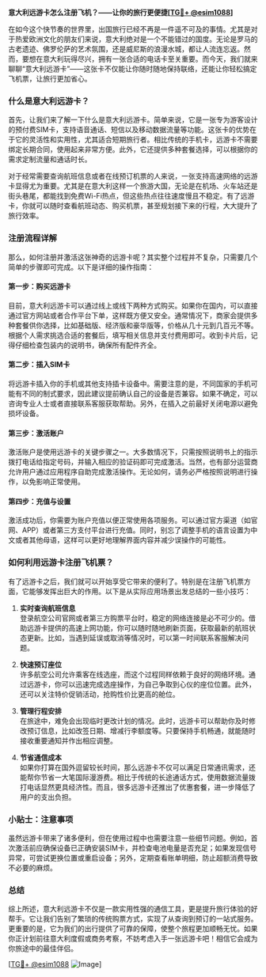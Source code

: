 **意大利远游卡怎么注册飞机？——让你的旅行更便捷[[TG💪+ @esim1088](https://t.me/s/esim1088)]**

在如今这个快节奏的世界里，出国旅行已经不再是一件遥不可及的事情。尤其是对于热爱欧洲文化的朋友们来说，意大利绝对是一个不能错过的国度。无论是罗马的古老遗迹、佛罗伦萨的艺术氛围，还是威尼斯的浪漫水城，都让人流连忘返。然而，要想在意大利玩得尽兴，拥有一张合适的电话卡至关重要。而今天，我们就来聊聊“意大利远游卡”——这张卡不仅能让你随时随地保持联络，还能让你轻松搞定飞机票，让旅行更加省心。

### 什么是意大利远游卡？

首先，让我们来了解一下什么是意大利远游卡。简单来说，它是一张专为游客设计的预付费SIM卡，支持语音通话、短信以及移动数据流量等功能。这张卡的优势在于它的灵活性和实用性，尤其适合短期旅行者。相比传统的手机卡，远游卡不需要绑定长期合同，使用起来非常方便。此外，它还提供多种套餐选择，可以根据你的需求定制流量和通话时长。

对于经常需要查询航班信息或者在线预订机票的人来说，一张支持高速网络的远游卡显得尤为重要。尤其是在意大利这样一个旅游大国，无论是在机场、火车站还是街头巷尾，都能找到免费Wi-Fi热点，但这些热点往往速度慢且不稳定。有了远游卡，你就可以随时查看航班动态、购买机票，甚至规划接下来的行程，大大提升了旅行效率。

### 注册流程详解

那么，如何注册并激活这张神奇的远游卡呢？其实整个过程并不复杂，只需要几个简单的步骤即可完成。以下是详细的操作指南：

#### 第一步：购买远游卡

目前，意大利远游卡可以通过线上或线下两种方式购买。如果你在国内，可以直接通过官方网站或者合作平台下单，这样既方便又安全。通常情况下，商家会提供多种套餐供你选择，比如基础版、经济版和豪华版等，价格从几十元到几百元不等。根据个人需求挑选合适的套餐后，填写相关信息并支付费用即可。收到卡片后，记得仔细检查包装内的说明书，确保所有配件齐全。

#### 第二步：插入SIM卡

将远游卡插入你的手机或其他支持插卡设备中。需要注意的是，不同国家的手机可能有不同的制式要求，因此建议提前确认自己的设备是否兼容。如果不确定，可以咨询专业人士或者直接联系客服获取帮助。另外，在插入之前最好关闭电源以避免损坏设备。

#### 第三步：激活账户

激活账户是使用远游卡的关键步骤之一。大多数情况下，只需按照说明书上的指示拨打电话给指定号码，并输入相应的验证码即可完成激活。当然，也有部分运营商允许用户通过应用程序自助完成激活操作。无论如何，请务必严格按照说明进行操作，以免影响正常使用。

#### 第四步：充值与设置

激活成功后，你需要为账户充值以便正常使用各项服务。可以通过官方渠道（如官网、APP）或者第三方支付平台进行充值。同时，别忘了调整手机的语言设置为中文或者其他母语，这样可以更好地理解界面内容并减少误操作的可能性。

### 如何利用远游卡注册飞机票？

有了远游卡之后，我们就可以开始享受它带来的便利了。特别是在注册飞机票方面，它能够发挥出巨大的作用。以下是从实际应用场景出发总结的一些小技巧：

1. **实时查询航班信息**  
   登录航空公司官网或者第三方购票平台时，稳定的网络连接是必不可少的。借助远游卡提供的高速上网功能，你可以随时随地刷新页面，获取最新的航班状态更新。比如，当遇到延误或取消等情况时，可以第一时间联系客服解决问题。

2. **快速预订座位**  
   许多航空公司允许乘客在线选座，而这个过程同样依赖于良好的网络环境。通过远游卡，你可以迅速完成选座操作，为自己争取到心仪的座位位置。此外，还可以关注特价促销活动，抢购性价比更高的舱位。

3. **管理行程安排**  
   在旅途中，难免会出现临时更改计划的情况。此时，远游卡可以帮助你及时修改预订信息，比如改签日期、增减行李额度等。只要保持手机畅通，就能随时接收重要通知并作出相应调整。

4. **节省通信成本**  
   如果你打算在国外逗留较长时间，那么远游卡不仅可以满足日常通讯需求，还能帮你节省一大笔国际漫游费。相比于传统的长途通话方式，使用数据流量拨打电话显然更具经济性。而且，很多远游卡还推出了优惠套餐，进一步降低了用户的支出负担。

### 小贴士：注意事项

虽然远游卡带来了诸多便利，但在使用过程中也需要注意一些细节问题。例如，首次激活前应确保设备已正确安装SIM卡，并检查电池电量是否充足；如果发现信号异常，可尝试更换位置或重启设备；另外，定期查看账单明细，防止超额消费导致不必要的麻烦。

### 总结

综上所述，意大利远游卡不仅是一款实用性强的通信工具，更是提升旅行体验的好帮手。它让我们告别了繁琐的传统购票方式，实现了从查询到预订的一站式服务。更重要的是，它为我们的出行提供了可靠的保障，使整个旅程更加顺畅无忧。如果你正计划前往意大利度假或商务考察，不妨考虑入手一张远游卡吧！相信它会成为你旅途中的最佳伴侣。

[[TG💪+ @esim1088](https://t.me/s/esim1088) ![Image](https://i.postimg.cc/4NQfJmqS/Snipaste-2025-05-13-00-14-12.png)]